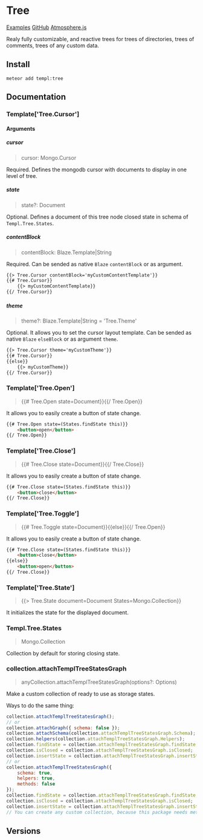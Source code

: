 # Tree

[Examples](http://meteor-templ.herokuapp.com/tree) [GitHub](https://github.com/meteor-templ/tree) [Atmosphere.js](atmospherejs.com/templ/tree)

Realy fully customizable, and reactive trees for trees of directories, trees of comments, trees of any custom data.

## Install

```
meteor add templ:tree
```

## Documentation

### Template['Tree.Cursor']

#### Arguments

##### cursor
> cursor: Mongo.Cursor

Required. Defines the mongodb cursor with documents to display in one level of tree.

##### state
> state?: Document

Optional. Defines a document of this tree node closed state in schema of `Templ.Tree.States`.

##### contentBlock
> contentBlock: Blaze.Template|String

Required. Can be sended as native `Blaze` `contentBlock` or as argument.

```html
{{> Tree.Cursor contentBlock='myCustomContentTemplate'}}
{{# Tree.Cursor}}
    {{> myCustomContentTemplate}}
{{/ Tree.Cursor}}
```

##### theme
> theme?: Blaze.Template|String = 'Tree.Theme'

Optional. It allows you to set the cursor layout template. Can be sended as native `Blaze` `elseBlock` or as argument `theme`.

```html
{{> Tree.Cursor theme='myCustomTheme'}}
{{# Tree.Cursor}}
{{else}}
    {{> myCustomTheme}}
{{/ Tree.Cursor}}
```

### Template['Tree.Open']
> {{# Tree.Open state=Document}}{{/ Tree.Open}}

It allows you to easily create a button of state change.

```html
{{# Tree.Open state=(States.findState this)}}
    <button>open</button>
{{/ Tree.Open}}
```

### Template['Tree.Close']
> {{# Tree.Close state=Document}}{{/ Tree.Close}}

It allows you to easily create a button of state change.

```html
{{# Tree.Close state=(States.findState this)}}
    <button>close</button>
{{/ Tree.Close}}
```

### Template['Tree.Toggle']
> {{# Tree.Toggle state=Document}}{{else}}{{/ Tree.Open}}

It allows you to easily create a button of state change.

```html
{{# Tree.Close state=(States.findState this)}}
    <button>close</button>
{{else}}
    <button>open</button>
{{/ Tree.Close}}
```

### Template['Tree.State']
> {{> Tree.State document=Document States=Mongo.Collection}}

It initializes the state for the displayed document.

### Templ.Tree.States
> Mongo.Collection

Collection by default for storing closing state.

### collection.attachTemplTreeStatesGraph
> anyCollection.attachTemplTreeStatesGraph(options?: Options)

Make a custom collection of ready to use as storage states.

Ways to do the same thing:
```js
collection.attachTemplTreeStatesGraph();
// or
collection.attachGraph({ schema: false });
collection.attachSchema(collection.attachTemplTreeStatesGraph.Schema);
collection.helpers(collection.attachTemplTreeStatesGraph.Helpers);
collection.findState = collection.attachTemplTreeStatesGraph.findState;
collection.isClosed = collection.attachTemplTreeStatesGraph.isClosed;
collection.insertState = collection.attachTemplTreeStatesGraph.insertState;
// or
collection.attachTemplTreeStatesGraph({
    schema: true,
    helpers: true,
    methods: false
});
collection.findState = collection.attachTemplTreeStatesGraph.findState;
collection.isClosed = collection.attachTemplTreeStatesGraph.isClosed;
collection.insertState = collection.attachTemplTreeStatesGraph.insertState;
// You can create any custom collection, because this package needs methods and helpers with same names.
```

## Versions